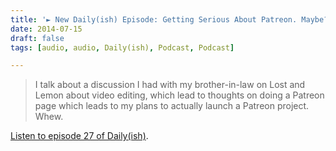 ```yaml
---
title: '► New Daily(ish) Episode: Getting Serious About Patreon. Maybe?'
date: 2014-07-15
draft: false
tags: [audio, audio, Daily(ish), Podcast, Podcast]

---
```


> I talk about a discussion I had with my brother-in-law on Lost and Lemon about video editing, which lead to thoughts on doing a Patreon page which leads to my plans to actually launch a Patreon project. Whew.

[Listen to episode 27 of Daily(ish)](http://goodstuff.fm/dailyish/27).